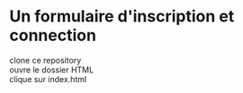# Un formulaire d'inscription et connection

clone ce repository <br>
ouvre le dossier HTML <br>
clique sur index.html <br>
